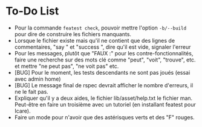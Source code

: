 # To-Do List

* Pour la commande `featest check`, pouvoir mettre l'option `-b/--build` pour dire de construire les fichiers manquants.
* Lorsque le fichier existe mais qu'il ne contient que des lignes de commentaires, "say " et "success ", dire qu'il est vide, signaler l'erreur
* Pour les messages, plutôt que "FAUX :" pour les contre-fonctionnalités, faire une recherche sur des mots clé comme "peut", "voit", "trouve", etc. et mettre "ne peut pas", "ne voit pas" etc.
* [BUG] Pour le moment, les tests descendants ne sont pas joués (essai avec admin home)
* [BUG] Le message final de rspec devrait afficher le nombre d'erreurs, il ne le fait pas.
* Expliquer qu'il y a deux aides, le fichier lib/asset/help.txt le fichier man. Peut-être en faire un troisième avec un tutoriel (en installant featest pour Icare). 
* Faire un mode pour n'avoir que des astérisques verts et des "F" rouges.
